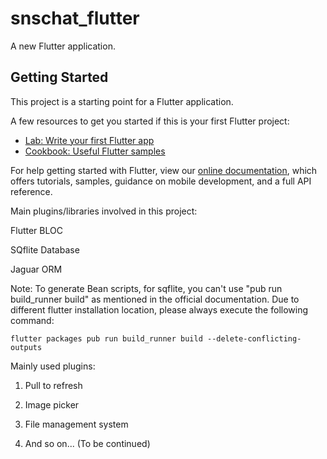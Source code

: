 # snschat_flutter

A new Flutter application.

## Getting Started

This project is a starting point for a Flutter application.

A few resources to get you started if this is your first Flutter project:

- [Lab: Write your first Flutter app](https://flutter.io/docs/get-started/codelab)
- [Cookbook: Useful Flutter samples](https://flutter.io/docs/cookbook)

For help getting started with Flutter, view our 
[online documentation](https://flutter.io/docs), which offers tutorials, 
samples, guidance on mobile development, and a full API reference.

Main plugins/libraries involved in this project:

Flutter BLOC

SQflite Database

Jaguar ORM

Note: To generate Bean scripts, for sqflite, you can't use "pub run build_runner build" as mentioned in the official documentation.
Due to different flutter installation location, please always execute the following command:

    flutter packages pub run build_runner build --delete-conflicting-outputs

Mainly used plugins:

1. Pull to refresh

2. Image picker

3. File management system

4. And so on... (To be continued)